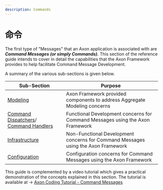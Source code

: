 ```yaml
---
description: Commands
---
```


# 命令

The first type of "Messages" that an Axon application is associated with are _**Command Messages (or simply Commands).**_ This section of the reference guide intends to cover in detail the capabilities that the Axon Framework provides to help facilitate Command Message Development.

A summary of the various sub-sections is given below.

| Sub-Section                                                                            | Purpose                                                                           |
| -------------------------------------------------------------------------------------- | --------------------------------------------------------------------------------- |
| [Modeling](modeling/)                                                                  | Axon Framework provided components to address Aggregate Modeling concerns         |
| [Command Dispatchers](command-dispatchers.md)/ [Command Handlers](command-handlers.md) | Functional Development concerns for Command Messages using the Axon Framework     |
| [Infrastructure](infrastructure.md)                                                    | Non-Functional Development concerns for Command Messages using the Axon Framework |
| [Configuration](configuration.md)                                                      | Configuration concerns for Command Messages using the Axon Framework              |

This guide is complemented by a video tutorial which gives a practical demonstration of the concepts explained in this section. The tutorial is available at -> [Axon Coding Tutorial - Command Messages](https://www.youtube.com/watch?v=7oy4w5THFEU\&feature=youtu.be)
